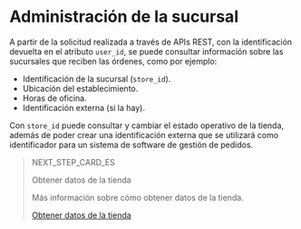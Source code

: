 # Administración de la sucursal

A partir de la solicitud realizada a través de APIs REST, con la identificación devuelta en el atributo `user_id`, se puede consultar información sobre las sucursales que reciben las órdenes, como por ejemplo:

* Identificación de la sucursal (`store_id`).
* Ubicación del establecimiento.
* Horas de oficina.
* Identificación externa (si la hay).

Con `store_id` puede consultar y cambiar el estado operativo de la tienda, además de poder crear una identificación externa que se utilizará como identificador para un sistema de software de gestión de pedidos.

> NEXT_STEP_CARD_ES
>
> Obtener datos de la tienda
>
> Más información sobre cómo obtener datos de la tienda.
>
> [Obtener datos de la tienda](https://www.mercadopago[FAKER][URL][DOMAIN]/developers/es/guides/mp-delivery/store-data)